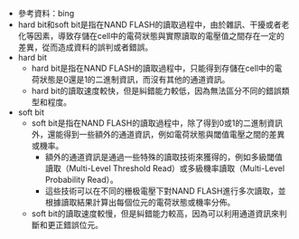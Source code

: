 - 參考資料：bing
- hard bit和soft bit是指在NAND FLASH的讀取過程中，由於雜訊、干擾或者老化等因素，導致存儲在cell中的電荷狀態與實際讀取的電壓值之間存在一定的差異，從而造成資料的誤判或者錯誤。
- hard bit
	- hard bit是指在NAND FLASH的讀取過程中，只能得到存儲在cell中的電荷狀態是0還是1的二進制資訊，而沒有其他的通道資訊。
	- hard bit的讀取速度較快，但是糾錯能力較低，因為無法區分不同的錯誤類型和程度。
- soft bit
	- soft bit是指在NAND FLASH的讀取過程中，除了得到0或1的二進制資訊外，還能得到一些額外的通道資訊，例如電荷狀態與閾值電壓之間的差異或機率。
		- 額外的通道資訊是通過一些特殊的讀取技術來獲得的，例如多級閾值讀取（Multi-Level Threshold Read）或多級機率讀取（Multi-Level Probability Read）。
		- 這些技術可以在不同的栅极電壓下對NAND FLASH進行多次讀取，並根據讀取結果計算出每個位元的電荷狀態或機率分佈。
	- soft bit的讀取速度較慢，但是糾錯能力較高，因為可以利用通道資訊來判斷和更正錯誤位元。
